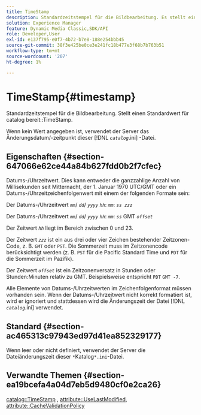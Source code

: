 ```yaml
---
title: TimeStamp
description: Standardzeitstempel für die Bildbearbeitung. Es stellt einen Standardwert für den Katalog TimeStamp bereit.
solution: Experience Manager
feature: Dynamic Media Classic,SDK/API
role: Developer,User
exl-id: e137f795-e0f7-4b72-b7e8-188e254bbb45
source-git-commit: 38f3e425be0ce3e241fc18b477e3f68b7b763b51
workflow-type: tm+mt
source-wordcount: '207'
ht-degree: 1%

---
```


# TimeStamp{#timestamp}

Standardzeitstempel für die Bildbearbeitung. Stellt einen Standardwert für catalog bereit::TimeStamp.

Wenn kein Wert angegeben ist, verwendet der Server das Änderungsdatum/-zeitpunkt dieser [!DNL *`catalog`*.ini] -Datei.

## Eigenschaften {#section-647066e62ce44a84b627fdd0b2f7cfec}

Datums-/Uhrzeitwert. Dies kann entweder die ganzzahlige Anzahl von Millisekunden seit Mitternacht, der 1. Januar 1970 UTC/GMT oder ein Datums-/Uhrzeitzeichenfolgenwert mit einem der folgenden Formate sein:

Der Datums-/Uhrzeitwert *`mm`*/ *`dd`*/ *`yyyy`* *`hh`*: *`mm`*: *`ss zzz`*

Der Datums-/Uhrzeitwert *`mm`*/ *`dd`*/ *`yyyy`* *`hh`*: *`mm`*: *`ss`* GMT *`offset`*

Der Zeitwert *`hh`* liegt im Bereich zwischen 0 und 23.

Der Zeitwert *`zzz`* ist ein aus drei oder vier Zeichen bestehender Zeitzonen-Code, z. B. `GMT` oder `PST`. Die Sommerzeit muss im Zeitzonencode berücksichtigt werden (z. B. `PST` für die Pacific Standard Time und `PDT` für die Sommerzeit im Pazifik).

Der Zeitwert *`offset`* ist ein Zeitzonenversatz in Stunden oder Stunden:Minuten relativ zu GMT. Beispielsweise entspricht `PDT` `GMT -7`.

Alle Elemente von Datums-/Uhrzeitwerten im Zeichenfolgenformat müssen vorhanden sein. Wenn der Datums-/Uhrzeitwert nicht korrekt formatiert ist, wird er ignoriert und stattdessen wird die Änderungszeit der Datei [!DNL *`catalog`*.ini] verwendet.

## Standard {#section-ac465313c97943ed97d41ea852329177}

Wenn leer oder nicht definiert, verwendet der Server die Dateiänderungszeit dieser `*`Katalog`*.ini`-Datei.

## Verwandte Themen {#section-ea19bcefa4a04d7eb5d9480cf0e2ca26}

[catalog::TimeStamp](../../../../../is-api/image-catalog/image-serving-api-ref/c-image-catalog-reference/c-image-svg-data-reference/c-image-data-reference/r-timestamp-cat.md#reference-59a27b72f4cb4a53a3baba83214c4ded) , [attribute::UseLastModified](../../../../../is-api/image-catalog/image-serving-api-ref/c-image-catalog-reference/c-attributes-reference/r-uselastmodified.md#reference-73ecc421e6864a38aec5a4775f06b8e8), [attribute::CacheValidationPolicy](../../../../../is-api/image-catalog/image-serving-api-ref/c-image-catalog-reference/c-attributes-reference/r-cachevalidationpolicy.md#reference-e55e52fd749041718a9af69fa2027b57)

